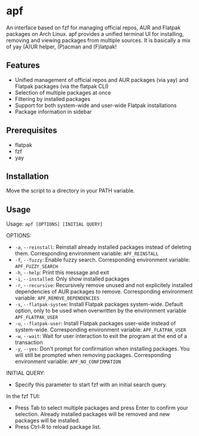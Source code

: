 # apf

An interface based on fzf for managing official repos, AUR and Flatpak packages on Arch Linux. apf provides a unified terminal UI for installing, removing and viewing packages from multiple sources.
It is basically a mix of yay (A)UR helper, (P)acman and (F)latpak!

## Features

- Unified management of official repos and AUR packages (via yay) and Flatpak packages (via the flatpak CLI)
- Selection of multiple packages at once
- Filtering by installed packages
- Support for both system-wide and user-wide Flatpak installations
- Package information in sidebar

## Prerequisites

- flatpak
- fzf
- yay

## Installation

Move the script to a directory in your PATH variable.

## Usage

Usage: `apf [OPTIONS] [INITIAL QUERY]`

OPTIONS:
- `-a`, `--reinstall`: Reinstall already installed packages instead of deleting them. Corresponding environment variable: `APF_REINSTALL`
- `-f`, `--fuzzy`: Enable fuzzy search. Corresponding environment variable: `APF_FUZZY_SEARCH`
- `-h`, `--help`: Print this message and exit
- `-i`, `--installed`: Only show installed packages
- `-r`, `--recursive`: Recursively remove unused and not explicitely installed dependencies of AUR packages to remove. Corresponding environment variable: `APF_REMOVE_DEPENDENCIES`
- `-s`, `--flatpak-system`: Install Flatpak packages system-wide. Default option, only to be used when overwritten by the environment variable `APF_FLATPAK_USER`
- `-u`, `--flatpak-user`: Install Flatpak packages user-wide instead of system-wide. Corresponding environment variable: `APF_FLATPAK_USER`
- `-w`, `--wait`: Wait for user interaction to exit the program at the end of a transaction
- `-y`, `--yes`: Don't prompt for confirmation when installing packages. You will still be prompted when removing packages. Corresponding environment variable: `APF_NO_CONFIRMATION`

INITIAL QUERY:
- Specify this parameter to start fzf with an initial search query.

In the fzf TUI:
- Press Tab to select multiple packages and press Enter to confirm your selection. Already installed packages will be removed and new packages will be installed.
- Press Ctrl-R to reload package list.
